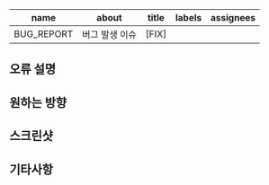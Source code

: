 |name| about       | title | labels | assignees |
|------|-------------|-------|------|-------|
|BUG_REPORT| 버그 발생 이슈    | [FIX] |    |    |

## 오류 설명

## 원하는 방향

## 스크린샷

## 기타사항
